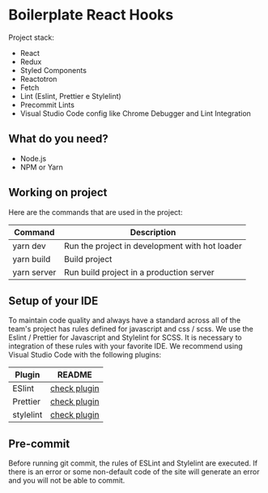 # Boilerplate React Hooks

Project stack:

- React
- Redux
- Styled Components
- Reactotron
- Fetch
- Lint (Eslint, Prettier e Stylelint)
- Precommit Lints
- Visual Studio Code config like Chrome Debugger and Lint Integration

## What do you need?

- Node.js
- NPM or Yarn

## Working on project

Here are the commands that are used in the project:

| Command     | Description                                    |
| ----------- | ---------------------------------------------- |
| yarn dev    | Run the project in development with hot loader |
| yarn build  | Build project                                  |
| yarn server | Run build project in a production server       |

## Setup of your IDE

To maintain code quality and always have a standard across all of the team's
project has rules defined for javascript and css / scss. We use the Eslint /
Prettier for Javascript and Stylelint for SCSS. It is necessary to
integration of these rules with your favorite IDE. We recommend using Visual
Studio Code with the following plugins:

| Plugin    | README                                                                                     |
| --------- | ------------------------------------------------------------------------------------------ |
| ESlint    | [check plugin](https://marketplace.visualstudio.com/items?itemName=dbaeumer.vscode-eslint) |
| Prettier  | [check plugin](https://marketplace.visualstudio.com/items?itemName=esbenp.prettier-vscode) |
| stylelint | [check plugin](https://marketplace.visualstudio.com/items?itemName=shinnn.stylelint)       |

## Pre-commit

Before running git commit, the rules of ESLint and Stylelint are executed. If
there is an error or some non-default code of the site will generate an error
and you will not be able to commit.
